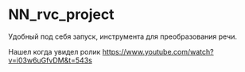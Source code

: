 # NN_rvc_project

Удобный под себя запуск, инструмента для преобразования речи.

Нашел когда увидел ролик https://www.youtube.com/watch?v=i03w6uGfvDM&t=543s
